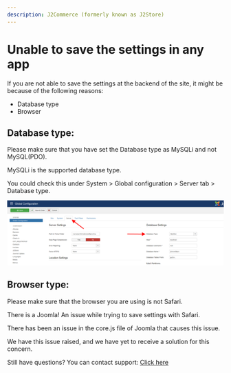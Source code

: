 ```yaml
---
description: J2Commerce (formerly known as J2Store)
---
```


# Unable to save the settings in any app

If you are not able to save the settings at the backend of the site, it might be because of the following reasons:

* Database type
* Browser

## Database type: <a href="#database-type" id="database-type"></a>

Please make sure that you have set the Database type as MySQLi and not MySQL(PDO).

MySQLi is the supported database type.

You could check this under System > Global configuration > Server tab > Database type.

![Database type in Joomla configuration](https://raw.githubusercontent.com/j2store/doc-images/master/frequently-asked-questions/not-able-to-save-settings/database-type.png)

## Browser type: <a href="#browser-type" id="browser-type"></a>

Please make sure that the browser you are using is not Safari.

There is a Joomla! An issue while trying to save settings with Safari.

There has been an issue in the core.js file of Joomla that causes this issue.

We have this issue raised, and we have yet to receive a solution for this concern.

Still have questions? You can contact support: [Click here](https://www.j2commerce.com/support)
